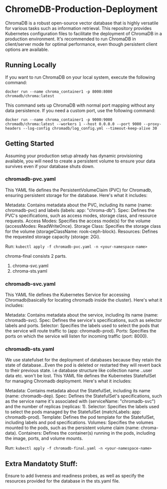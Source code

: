 # ChromeDB-Production-Deployment

ChromaDB is a robust open-source vector database that is highly versatile for various tasks such as information retrieval. This repository provides Kubernetes configuration files to facilitate the deployment of ChromaDB in a production environment. It's recommended to run ChromaDB in client/server mode for optimal performance, even though persistent client options are available.


## Running Locally
If you want to run ChromaDB on your local system, execute the following command:

```docker run --name chroma_container1 -p 8000:8000 chromadb/chroma:latest```

This command sets up ChromaDB with normal port mapping without any data persistence. If you need a custom port, use the following command:

```docker run --name chroma_container1 -p 9000:9000 chromadb/chroma:latest --workers 1 --host 0.0.0.0 --port 9000 --proxy-headers --log-config chromadb/log_config.yml --timeout-keep-alive 30```

## Getting Started
Assuming your production setup already has dynamic provisioning available, you will need to create a persistent volume to ensure your data survives even if your database shuts down.

### chromadb-pvc.yaml
This YAML file defines the PersistentVolumeClaim (PVC) for Chromadb, ensuring persistent storage for the database. Here's what it includes:

Metadata: Contains metadata about the PVC, including its name (name: chromadb-pvc) and labels (labels: app: "chroma-db").
Spec: Defines the PVC's specifications, such as access modes, storage class, and resource requests.
Access Modes: Specifies the access mode(s) for the volume (accessModes: ReadWriteOnce).
Storage Class: Specifies the storage class for the volume (storageClassName: rook-ceph-block).
Resources: Defines the requested storage capacity (storage: 2Gi).

Run: ```kubectl apply -f chromadb-pvc.yaml -n <your-namespace-name>```

chroma-final consists 2 parts.
 1. chroma-svc.yaml
 2. chroma-sts.yaml

### chromadb-svc.yaml
This YAML file defines the Kubernetes Service for accessing Chromadb(basically for locating chromadb inside the cluster). Here's what it includes:

Metadata: Contains metadata about the service, including its name (name: chromadb-svc).
Spec: Defines the service's specifications, such as selector labels and ports.
Selector: Specifies the labels used to select the pods that the service will route traffic to (app: chromadb-prod).
Ports: Specifies the ports on which the service will listen for incoming traffic (port: 8000).

### chromadb-sts.yaml
We use statefulset for the deployment of databases because they retain the state of database...Even the pod is deleted or restarted they will revert back to their previous state.
i.e database structure like collection name ..user data etc. won't be lost.
This YAML file defines the Kubernetes StatefulSet for managing Chromadb deployment. Here's what it includes:

Metadata: Contains metadata about the StatefulSet, including its name (name: chromadb-dep).
Spec: Defines the StatefulSet's specifications, such as the service name it's associated with (serviceName: "chromadb-svc") and the number of replicas (replicas: 1).
Selector: Specifies the labels used to select the pods managed by the StatefulSet (matchLabels: app: chromadb-prod).
Template: Defines the pod template for the StatefulSet, including labels and pod specifications.
Volumes: Specifies the volumes mounted to the pods, such as the persistent volume claim (name: chroma-data).
Containers: Defines the container(s) running in the pods, including the image, ports, and volume mounts.

Run: ```kubectl apply -f chromadb-final.yaml -n <your-namespace-name>```

## Extra Mandatoty Stuff:
Ensure to add liveness and readiness probes, as well as specify the resources provided for the database in the sts.yaml file. 
